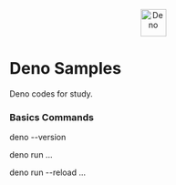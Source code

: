 <p align="center">
     <a href="https://deno.land/">
<img src="https://deno.land/logo.svg" title="Deno" width="45" height="48" />
    </a>
</p>

# Deno Samples

Deno codes for study.

### Basics Commands

deno --version

deno run ...

deno run --reload ...